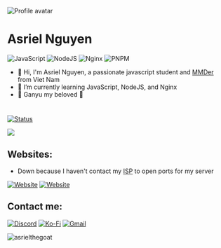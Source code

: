 ![Profile avatar](https://cdn.discordapp.com/avatars/449027724338659331/8702f62aa8cbf4fc33a2be8cfcd9c2a0)

# Asriel Nguyen
<!-- Badges -->
![JavaScript](https://img.shields.io/badge/javascript-%23323330.svg?style=for-the-badge&logo=javascript&logoColor=%23F7DF1E)
![NodeJS](https://img.shields.io/badge/node.js-6DA55F?style=for-the-badge&logo=node.js&logoColor=white)
![Nginx](https://img.shields.io/badge/nginx-%23009639.svg?style=for-the-badge&logo=nginx&logoColor=white)
![PNPM](https://img.shields.io/badge/pnpm-%234a4a4a.svg?style=for-the-badge&logo=pnpm&logoColor=f69220)

-   👋 Hi, I'm Asriel Nguyen, a passionate javascript student and [MMDer](https://en.wikipedia.org/wiki/MikuMikuDance) from Viet Nam
-   🌱 I’m currently learning JavaScript, NodeJS, and Nginx
-   🐐 Ganyu my beloved 🥰
#
<!-- Discord status -->

[![Status](https://discord.c99.nl/widget/theme-4/449027724338659331.png)](https://discordapp.com/users/449027724338659331)

<!-- My stats -->
<img src="https://github-readme-stats.vercel.app/api?username=asrielthegoat&show_icons=true&line_height=45&theme=dracula&include_all_commits=true" />

<!-- Contact infos -->
## Websites: 
- Down because I haven't contact my [ISP](https://vnpt.com.vn) to open ports for my server

[![Website](https://img.shields.io/badge/dreemurrs.eu.org-4285F4?style=for-the-badge&logo=GoogleChrome&logoColor=white)](https://dreemurrs.eu.org)
[![Website](https://img.shields.io/badge/segs.eu.org-0078D7?style=for-the-badge&logo=Microsoft-edge&logoColor=white)](https://segs.eu.org)

## Contact me:

[![Discord](https://img.shields.io/badge/asrielthegoat-5865F2?style=for-the-badge&logo=discord&logoColor=white)](https://discordapp.com/users/449027724338659331)
[![Ko-Fi](https://img.shields.io/badge/AsrieltheGoat-F16061?style=for-the-badge&logo=ko-fi&logoColor=white)](https://ko-fi.com/asrielthegoat)
[![Gmail](https://img.shields.io/badge/ganyu@segs.eu.org-D14836?style=for-the-badge&logo=gmail&logoColor=white)](mailto:ganyu@segs.eu.org)

<!-- Views -->
<p><img src="https://komarev.com/ghpvc/?username=asrielthegoat&label=Profile%20views&color=0e75b6&style=flat" alt="asrielthegoat" /></p>
